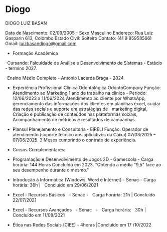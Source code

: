 # Diogo
DIOGO LUIZ BASAN 

Data de Nascimento: 02/09/2005 - Sexo Masculino
Endereço: Rua Luiz Gasparin 613, Colombo
Estado Civil: Solteiro
Contato: (41 9 95958566)
Gmail: luizbasandiogo@gmail.com

- Formação Acadêmica 

 -Cursando: Falculdade de Análise e Desenvolvimento de Sistemas - Estácio - termino 2027.

 -Ensino Médio Completo - Antonio Lacerda Braga - 2024.

- Experiência Profissional
Clínica Odontológica OdontoCompany
Função: Atendimento ao Marketing
1 ano de trabalho na clinica - Período: 12/06/2023 a 11/06/2024 
Atendimento ao cliente por WhatsApp, gerenciamento das informações dos clientes em planilhas excel, cuidar das redes sociais e suporte em estratégias de    marketing digital, Criação e publicação de conteúdos nas plataformas sociais,    Acompanhamento de métricas e resultados de campanhas.

- Plansul Planejamento e Consultoria - EIRELI
  Função: Operador de atendimento (suporte técnico aos aplicativos da Caixa)
  07/03/2025 – 07/06/2025. 3 Meses cumprindo o contrato de experiência.

- Cursos Complementares:
- Programação e Desenvolvimento de Jogos 2D - Gamescola - Carga horária: 144 Horas Concluído em 2023. "Obtendo a média "9,5" face ao seu desempenho durante o mesmo."

- Introdução à Informática (Windows, Word e Internet) - Senac - Carga horária: 36h |    Concluído em 29/06/2021
- Excel - Recursos Básicos    - Senac  -    Carga horária: 21h | Concluído 22/07/2021
- Excel - Recursos Avançados    - Senac    -    Carga horária:    30h | Concluído em 11/08/2021
- Ética nas Redes Sociais (CIEE) - 4horas |Concluído em 17 /10/2022
